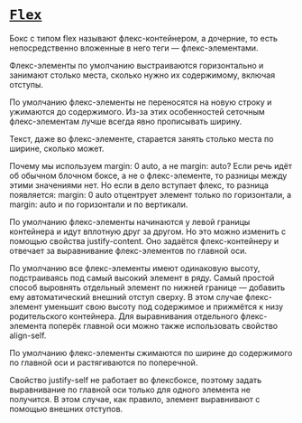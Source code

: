 # [`Flex`](../index.md)

Бокс с типом flex называют флекс-контейнером, а дочерние, то есть непосредственно вложенные в него теги — флекс-элементами.

Флекс-элементы по умолчанию выстраиваются горизонтально и занимают столько места, сколько нужно их содержимому, включая отступы.

По умолчанию флекс-элементы не переносятся на новую строку и ужимаются до содержимого. Из-за этих особенностей сеточным флекс-элементам лучше всегда явно прописывать ширину.

Текст, даже во флекс-элементе, старается занять столько места по ширине, сколько может.

Почему мы используем margin: 0 auto, а не margin: auto? Если речь идёт об обычном блочном боксе, а не о флекс-элементе, то разницы между этими значениями нет. Но если в дело вступает флекс, то разница появляется: margin: 0 auto отцентрует элемент только по горизонтали, а margin: auto и по горизонтали и по вертикали.

По умолчанию флекс-элементы начинаются у левой границы контейнера и идут вплотную друг за другом. Но это можно изменить с помощью свойства justify-content. Оно задаётся флекс-контейнеру и отвечает за выравнивание флекс-элементов по главной оси.

По умолчанию все флекс-элементы имеют одинаковую высоту, подстраиваясь под самый высокий элемент в ряду. Самый простой способ выровнять отдельный элемент по нижней границе — добавить ему автоматический внешний отступ сверху. В этом случае флекс-элемент уменьшит свою высоту под содержимое и прижмётся к низу родительского контейнера. Для выравнивания отдельного флекс-элемента поперёк главной оси можно также использовать свойство align-self.

По умолчанию флекс-элементы сжимаются по ширине до содержимого по главной оси и растягиваются по поперечной.

Свойство justify-self не работает во флексбоксе, поэтому задать выравнивание по главной оси только для одного элемента не получится. В этом случае, как правило, элемент выравнивают с помощью внешних отступов.
